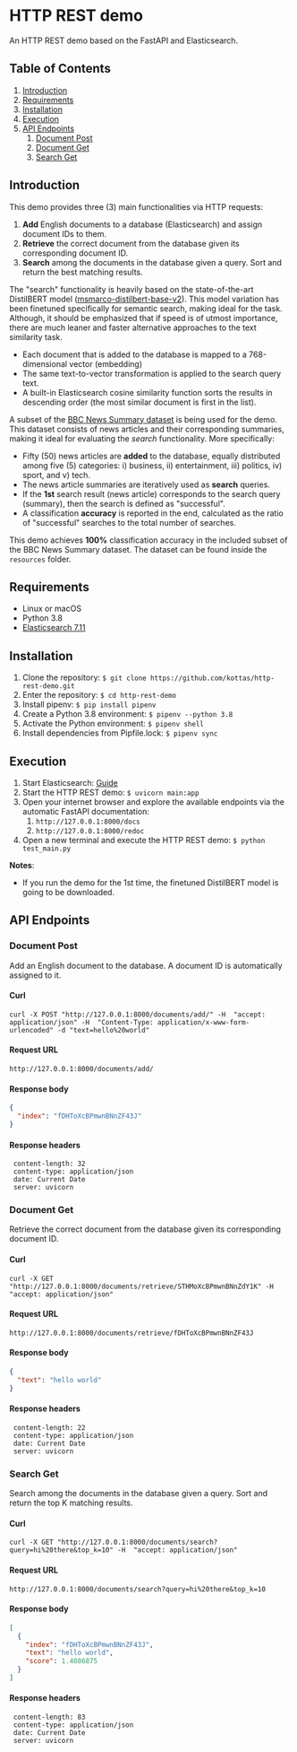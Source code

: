 # HTTP REST demo 

An HTTP REST demo based on the FastAPI and Elasticsearch.


## Table of Contents
1. [Introduction](#introduction)
1. [Requirements](#requirements)
1. [Installation](#installation)
1. [Execution](#execution)
1. [API Endpoints](#api-endpoints)
    1. [Document Post](#document-post)
    1. [Document Get](#document-get)
    1. [Search Get](#search-get)


## Introduction

This demo provides three (3) main functionalities via HTTP requests:

1. **Add** English documents to a database (Elasticsearch) and assign document IDs to them.
1. **Retrieve** the correct document from the database given its corresponding document ID.
1. **Search** among the documents in the database given a query. Sort and return the best matching results. 

The "search" functionality is heavily based on the state-of-the-art DistilBERT model 
([msmarco-distilbert-base-v2](https://www.sbert.net/docs/pretrained-models/msmarco-v2.html)). This 
model variation has been finetuned specifically for semantic search, making ideal for the task.
Although, it should be emphasized that if speed is of utmost importance, there are much leaner and 
faster alternative approaches to the text similarity task.

- Each document that is added to the database is mapped to a 768-dimensional vector (embedding)
- The same text-to-vector transformation is applied to the search query text.
- A built-in Elasticsearch cosine similarity function sorts the results in descending order 
  (the most similar document is first in the list).
  
A subset of the [BBC News Summary dataset](https://www.kaggle.com/pariza/bbc-news-summary/data)
is being used for the demo. This dataset consists of news articles and their corresponding summaries,
making it ideal for evaluating the _search_ functionality. More specifically:

- Fifty (50) news articles are **added** to the database, equally distributed among five (5) categories:
  i) business, ii) entertainment, iii) politics, iv) sport, and v) tech.
- The news article summaries are iteratively used as **search** queries.
- If the **1st** search result (news article) corresponds to the search query (summary), then the search
  is defined as "successful".
- A classification **accuracy** is reported in the end, calculated as the ratio of "successful" searches
  to the total number of searches.
  
This demo achieves **100%** classification accuracy in the included subset of the BBC News Summary dataset.
The dataset can be found inside the `resources` folder.


## Requirements
 
* Linux or macOS
* Python 3.8 
* [Elasticsearch 7.11](https://www.elastic.co/downloads/elasticsearch)


## Installation

1. Clone the repository: `$ git clone https://github.com/kottas/http-rest-demo.git`
1. Enter the repository: `$ cd http-rest-demo`
1. Install pipenv: `$ pip install pipenv`
1. Create a Python 3.8 environment: `$ pipenv --python 3.8`
1. Activate the Python environment: `$ pipenv shell`
1. Install dependencies from Pipfile.lock: `$ pipenv sync`


## Execution

1. Start Elasticsearch: [Guide](https://www.elastic.co/guide/en/elasticsearch/reference/current/starting-elasticsearch.html)
1. Start the HTTP REST demo: `$ uvicorn main:app`
1. Open your internet browser and explore the available endpoints via the automatic FastAPI documentation:
   1. `http://127.0.0.1:8000/docs`
   1. `http://127.0.0.1:8000/redoc` 
1. Open a new terminal and execute the HTTP REST demo: `$ python test_main.py`

**Notes**:
- If you run the demo for the 1st time, the finetuned DistilBERT model is going to be downloaded.


## API Endpoints

### Document Post

Add an English document to the database. A document ID is automatically assigned to it.

#### Curl

```shell
curl -X POST "http://127.0.0.1:8000/documents/add/" -H  "accept: application/json" -H  "Content-Type: application/x-www-form-urlencoded" -d "text=hello%20world"
```

#### Request URL

```text
http://127.0.0.1:8000/documents/add/
```

#### Response body

```json
{
  "index": "fDHToXcBPmwnBNnZF43J"
}
```

#### Response headers

```text
 content-length: 32 
 content-type: application/json 
 date: Current Date 
 server: uvicorn 
```


### Document Get

Retrieve the correct document from the database given its corresponding document ID.

#### Curl

```shell
curl -X GET "http://127.0.0.1:8000/documents/retrieve/STHMoXcBPmwnBNnZdY1K" -H  "accept: application/json"
```

#### Request URL

```text
http://127.0.0.1:8000/documents/retrieve/fDHToXcBPmwnBNnZF43J
```

#### Response body

```json
{
  "text": "hello world"
}
```

#### Response headers
```text
 content-length: 22 
 content-type: application/json 
 date: Current Date 
 server: uvicorn 
```

### Search Get

Search among the documents in the database given a query. Sort and return the top K matching results. 

#### Curl

```shell
curl -X GET "http://127.0.0.1:8000/documents/search?query=hi%20there&top_k=10" -H  "accept: application/json"
```

#### Request URL

```text
http://127.0.0.1:8000/documents/search?query=hi%20there&top_k=10
```

#### Response body

```json
[
  {
    "index": "fDHToXcBPmwnBNnZF43J",
    "text": "hello world",
    "score": 1.4086875
  }
]
```

#### Response headers

```text
 content-length: 83 
 content-type: application/json 
 date: Current Date 
 server: uvicorn 
```
